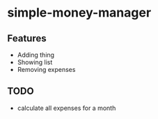 # simple-money-manager

## Features
- Adding thing
- Showing list
- Removing expenses
## TODO
- calculate all expenses  for a month
